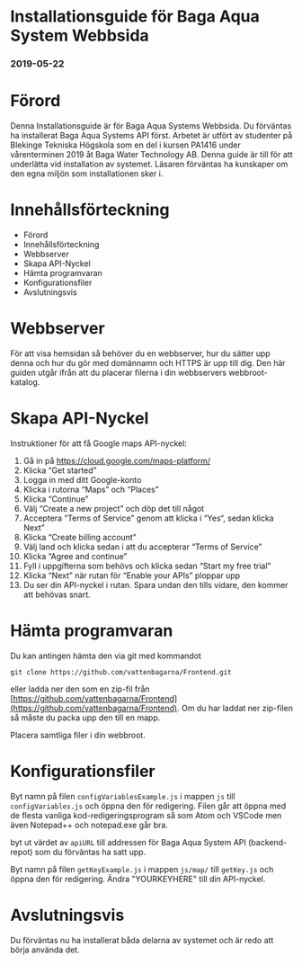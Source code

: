 # Installationsguide för Baga Aqua System Webbsida

### 2019-05-22

# Förord
Denna Installationsguide är för Baga Aqua Systems Webbsida. Du förväntas ha installerat Baga Aqua Systems API först. Arbetet är utfört av studenter på Blekinge Tekniska Högskola som en del i kursen PA1416 under vårenterminen 2019 åt Baga Water Technology AB. Denna guide är till för att underlätta vid installation av systemet. Läsaren förväntas ha kunskaper om den egna miljön som installationen sker i.

# Innehållsförteckning
- Förord
- Innehållsförteckning
- Webbserver
- Skapa API-Nyckel
- Hämta programvaran
- Konfigurationsfiler
- Avslutningsvis

# Webbserver
För att visa hemsidan så behöver du en webbserver, hur du sätter upp denna och hur du
gör med domännamn och HTTPS är upp till dig. Den här guiden utgår ifrån att du placerar
filerna i din webbservers webbroot-katalog.

# Skapa API-Nyckel
Instruktioner för att få Google maps API-nyckel:
1. Gå in på https://cloud.google.com/maps-platform/
1. Klicka “Get started”
1. Logga in med ditt Google-konto
1. Klicka i rutorna “Maps” och “Places”
1. Klicka “Continue”
1. Välj  “Create a new project” och döp det till något
1. Acceptera “Terms of Service” genom att klicka i “Yes“, sedan klicka Next”
1. Klicka “Create billing account”
1. Välj land och klicka sedan i att du accepterar “Terms of Service”
1. Klicka “Agree and continue”
1. Fyll i uppgifterna som behövs och klicka sedan “Start my free trial”
1. Klicka “Next” när rutan för “Enable your APIs” ploppar upp
1. Du ser din API-nyckel i rutan. Spara undan den tills vidare, den kommer att behövas snart.

# Hämta programvaran
Du kan antingen hämta den via git med kommandot
```
git clone https://github.com/vattenbagarna/Frontend.git
```
eller ladda ner den som en zip-fil från [https://github.com/vattenbagarna/Frontend](https://github.com/vattenbagarna/Frontend).
Om du har laddat ner zip-filen så måste du packa upp den till en mapp.

Placera samtliga filer i din webbroot.

# Konfigurationsfiler
Byt namn på filen `configVariablesExample.js` i mappen `js` till `configVariables.js` och
öppna den för redigering. Filen går att öppna med de flesta vanliga kod-redigeringsprogram så som Atom och VSCode men även Notepad++
och notepad.exe går bra.

byt ut värdet av `apiURL` till addressen för Baga Aqua System API (backend-repot) som du förväntas
ha satt upp.

Byt namn på filen `getKeyExample.js` i mappen `js/map/` till `getKey.js` och öppna den för redigering. Ändra "YOURKEYHERE" till din API-nyckel.

# Avslutningsvis
Du förväntas nu ha installerat båda delarna av systemet och är redo att börja använda det.
